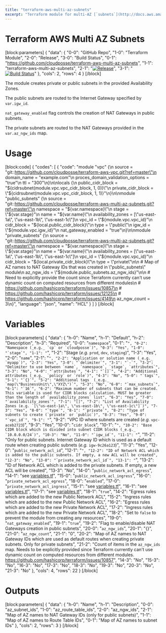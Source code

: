 ```yaml
---
title: "terraform-aws-multi-az-subnets"
excerpt: "Terraform module for multi-AZ [`subnets`](http://docs.aws.amazon.com/AmazonVPC/latest/UserGuide/VPC_Subnets.html) provisioning."
---
```

# Terraform AWS Multi AZ Subnets
[block:parameters]
{
  "data": {
    "0-0": "GitHub Repo",
    "1-0": "Terraform Module",
    "2-0": "Release",
    "3-0": "Build Status",
    "0-1": "https://github.com/cloudposse/terraform-aws-multi-az-subnets",
    "1-1": "terraform-aws-multi-az-subnets",
    "2-1": "[![Release](https://img.shields.io/github/release/cloudposse/terraform-aws-jenkins.svg)](https://github.com/cloudposse/tterraform-aws-multi-az-subnets/releases)",
    "3-1": "[![Build Status](https://travis-ci.org/cloudposse/terraform-aws-multi-az-subnets.svg)](https://travis-ci.org/cloudposse/terraform-aws-multi-az-subnets)"
  },
  "cols": 2,
  "rows": 4
}
[/block]

The module creates private or public subnets in the provided Availability Zones.

The public subnets are routed to the Internet Gateway specified by `var.igw_id`.

`nat_gateway_enabled` flag controls the creation of NAT Gateways in public subnets.

The private subnets are routed to the NAT Gateways provided in the `var.az_ngw_ids` map.


# Usage

[block:code]
{
  "codes": [
    {
      "code": "module \"vpc\" {\n  source                           = \"git::https://github.com/cloudposse/terraform-aws-vpc.git?ref=master\"\n  domain_name                      = \"example.com\"\n  proces_domain_validation_options = \"true\"\n  ttl                              = \"300\"\n}\n\nlocals {\n  public_cidr_block  = \"${cidrsubnet(module.vpc.vpc_cidr_block, 1, 0)}\"\n  private_cidr_block = \"${cidrsubnet(module.vpc.vpc_cidr_block, 1, 1)}\"\n}\n\nmodule \"public_subnets\" {\n  source              = \"git::https://github.com/cloudposse/terraform-aws-multi-az-subnets.git?ref=master\"\n  namespace           = \"${var.namespace}\"\n  stage               = \"${var.stage}\"\n  name                = \"${var.name}\"\n  availability_zones  = [\"us-east-1a\", \"us-east-1b\", \"us-east-1c\"]\n  vpc_id              = \"${module.vpc.vpc_id}\"\n  cidr_block          = \"${local.public_cidr_block}\"\n  type                = \"public\"\n  igw_id              = \"${module.vpc.igw_id}\"\n  nat_gateway_enabled = \"true\"\n}\n\nmodule \"private_subnets\" {\n  source              = \"git::https://github.com/cloudposse/terraform-aws-multi-az-subnets.git?ref=master\"\n  namespace           = \"${var.namespace}\"\n  stage               = \"${var.stage}\"\n  name                = \"${var.name}\"\n  availability_zones  = [\"us-east-1a\", \"us-east-1b\", \"us-east-1c\"]\n  vpc_id              = \"${module.vpc.vpc_id}\"\n  cidr_block          = \"${local.private_cidr_block}\"\n  type                = \"private\"\n\n  # Map of AZ names to NAT Gateway IDs that was created in \"public_subnets\" module\n  az_ngw_ids          = \"${module.public_subnets.az_ngw_ids}\"\n\n  # Need to explicitly provide the count since Terraform currently can't use dynamic count on computed resources from different modules\n  # https://github.com/hashicorp/terraform/issues/10857\n  # https://github.com/hashicorp/terraform/issues/12125\n  # https://github.com/hashicorp/terraform/issues/4149\n  az_ngw_count = 3\n}",
      "language": "json",
      "name": "HCL"
    }
  ]
}
[/block]
# Variables
[block:parameters]
{
  "data": {
    "h-0": "Name",
    "h-1": "Default",
    "h-2": "Description",
    "h-3": "Required",
    "0-0": "`namespace`",
    "0-1": "``",
    "0-2": "Namespace (_e.g._ `cp` or `cloudposse`)",
    "0-3": "Yes",
    "1-0": "`stage`",
    "1-1": "``",
    "1-2": "Stage (_e.g._ `prod`, `dev`, `staging`)",
    "1-3": "Yes",
    "2-0": "`name`",
    "2-1": "``",
    "2-2": "Application or solution name (_e.g._ `myapp`)",
    "2-3": "Yes",
    "3-0": "`delimiter`",
    "3-1": "`-`",
    "3-2": "Delimiter to use between `name`, `namespace`, `stage`, `attributes`",
    "3-3": "No",
    "4-0": "`attributes`",
    "4-1": "`[]`",
    "4-2": "Additional attributes (_e.g._ `policy` or `role`)",
    "4-3": "No",
    "5-0": "`tags`",
    "5-1": "`{}`",
    "5-2": "Additional tags  (_e.g._ `map(\"BusinessUnit\",\"XYZ\")`",
    "5-3": "No",
    "6-0": "`max_subnets`",
    "6-1": "`16`",
    "6-2": "Maximum number of subnets that can be created. This variable is used for CIDR blocks calculation. MUST be greater than the length of `availability_zones` list",
    "6-3": "Yes",
    "7-0": "`availability_zones`",
    "7-1": "[]",
    "7-2": "List of Availability Zones (e.g. `[\"us-east-1a\", \"us-east-1b\", \"us-east-1c\"]`)",
    "7-3": "Yes",
    "8-0": "`type`",
    "8-1": "`private`",
    "8-2": "Type of subnets to create (`private` or `public`)",
    "8-3": "Yes",
    "9-0": "`vpc_id`",
    "9-1": "``",
    "9-2": "VPC ID where subnets are created (_e.g._ `vpc-aceb2723`)",
    "9-3": "Yes",
    "10-0": "`cidr_block`",
    "10-1": "``",
    "10-2": "Base CIDR block which is divided into subnet CIDR blocks (_e.g._ `10.0.0.0/24`)",
    "10-3": "No",
    "11-0": "`igw_id`",
    "11-1": "``",
    "11-2": "Only for public subnets. Internet Gateway ID which is used as a default route when creating public subnets (_e.g._ `igw-9c26a123`)",
    "11-3": "Yes",
    "12-0": "`public_network_acl_id`",
    "12-1": "``",
    "12-2": "ID of Network ACL which is added to the public subnets. If empty, a new ACL will be created",
    "12-3": "No",
    "13-0": "`private_network_acl_id`",
    "13-1": "``",
    "13-2": "ID of Network ACL which is added to the private subnets. If empty, a new ACL will be created",
    "13-3": "No",
    "14-0": "`public_network_acl_egress`",
    "14-1": "see [variables.tf](https://github.com/cloudposse/terraform-aws-multi-az-subnets/blob/master/variables.tf)",
    "15-0": "`public_network_acl_ingress`",
    "16-0": "`private_network_acl_egress`",
    "18-0": "`enabled`",
    "17-0": "`private_network_acl_ingress`",
    "15-1": "see [variables.tf](https://github.com/cloudposse/terraform-aws-multi-az-subnets/blob/master/variables.tf)",
    "16-1": "see [variables.tf](https://github.com/cloudposse/terraform-aws-multi-az-subnets/blob/master/variables.tf)",
    "17-1": "see [variables.tf](https://github.com/cloudposse/terraform-aws-multi-az-subnets/blob/master/variables.tf)",
    "18-1": "`true`",
    "14-2": "Egress rules which are added to the new Public Network ACL",
    "15-2": "Ingress rules which are added to the new Public Network ACL",
    "16-2": "Egress rules which are added to the new Private Network ACL",
    "17-2": "Ingress rules which are added to the new Private Network ACL",
    "18-2": "Set to `false` to prevent the module from creating any resources",
    "19-0": "`nat_gateway_enabled`",
    "19-1": "`true`",
    "19-2": "Flag to enable/disable NAT Gateways creation in public subnets",
    "20-0": "`az_ngw_ids`",
    "20-1": "{}",
    "21-0": "`az_ngw_count`",
    "21-1": "0",
    "20-2": "Map of AZ names to NAT Gateway IDs which are used as default routes when creating private subnets. Only for private subnets",
    "21-2": "Count of items in the `az_ngw_ids` map. Needs to be explicitly provided since Terraform currently can't use dynamic count on computed resources from different modules. https://github.com/hashicorp/terraform/issues/10857",
    "14-3": "No",
    "15-3": "No",
    "16-3": "No",
    "17-3": "No",
    "18-3": "No",
    "19-3": "No",
    "20-3": "No",
    "21-3": "No"
  },
  "cols": 4,
  "rows": 22
}
[/block]
# Outputs
[block:parameters]
{
  "data": {
    "h-0": "Name",
    "h-1": "Description",
    "0-0": "az_subnet_ids",
    "1-0": "az_route_table_ids",
    "2-0": "az_ngw_ids",
    "2-1": "Map of AZ names to NAT Gateway IDs (only for public subnets)",
    "1-1": "Map of AZ names to Route Table IDs",
    "0-1": "Map of AZ names to subnet IDs"
  },
  "cols": 2,
  "rows": 3
}
[/block]